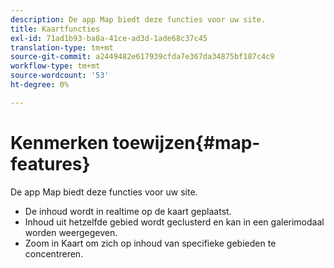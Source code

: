 ```yaml
---
description: De app Map biedt deze functies voor uw site.
title: Kaartfuncties
exl-id: 71ad1b93-ba8a-41ce-ad3d-1ade68c37c45
translation-type: tm+mt
source-git-commit: a2449482e617939cfda7e367da34875bf187c4c9
workflow-type: tm+mt
source-wordcount: '53'
ht-degree: 0%

---
```


# Kenmerken toewijzen{#map-features}

De app Map biedt deze functies voor uw site.



* De inhoud wordt in realtime op de kaart geplaatst.
* Inhoud uit hetzelfde gebied wordt geclusterd en kan in een galerimodaal worden weergegeven.
* Zoom in Kaart om zich op inhoud van specifieke gebieden te concentreren.
